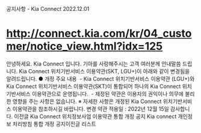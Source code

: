 공지사항 - Kia Connect
2022.12.01
# http://connect.kia.com/kr/04_customer/notice_view.html?idx=125
안녕하세요. Kia Connect 입니다.
기아를 사랑해주시는 고객 여러분께 안내말씀 드립니다.
Kia Connect 위치기반서비스 이용약관(SKT, LGU+)이 아래와 같이 변경됨을 알려드립니다.
● 개정 주요 내용
 - Kia Connect 위치기반서비스 이용약관 (LGU+)와 Kia Connect 위치기반서비스 이용약관(SKT)이 통합되어 하나의 Kia Connect 위치기반서비스 이용약관으로 운영됩니다.
 - 제정된 약관은 이용자의 권익이나 의무에 불리한 영향을 주는 사항은 없습니다.
※ 자세한 사항은 개정된 Kia Connect 위치기반서비스 이용약관을 참조하시길 바랍니다.
변경 약관 적용일 : 2022년 12월 15일
감사합니다.
이전글 Kia Connect 위치정보사업 이용약관 통합 개정 공지
Kia connect 개인정보 처리방침 통합 개정 공지이전글
리스트